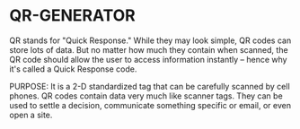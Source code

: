 # QR-GENERATOR
QR stands for "Quick Response." While they may look simple, QR codes can store lots of data. But no matter how much they contain when scanned, the QR code should allow the user to access information instantly – hence why it's called a Quick Response code.

PURPOSE: It is a 2-D standardized tag that can be carefully scanned by cell phones. QR codes contain data very much like scanner tags. They can be used to settle a decision, communicate something specific or email, or even open a site.
